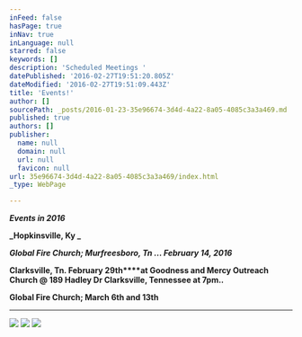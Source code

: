 ```yaml
---
inFeed: false
hasPage: true
inNav: true
inLanguage: null
starred: false
keywords: []
description: 'Scheduled Meetings '
datePublished: '2016-02-27T19:51:20.805Z'
dateModified: '2016-02-27T19:51:09.443Z'
title: 'Events!'
author: []
sourcePath: _posts/2016-01-23-35e96674-3d4d-4a22-8a05-4085c3a3a469.md
published: true
authors: []
publisher:
  name: null
  domain: null
  url: null
  favicon: null
url: 35e96674-3d4d-4a22-8a05-4085c3a3a469/index.html
_type: WebPage

---
```

**_Events in 2016_**

**_Hopkinsville, Ky _**

**_Global Fire Church; Murfreesboro, Tn ... February 14, 2016_**

**Clarksville, Tn. February 29th****at Goodness and Mercy Outreach Church @ 189 Hadley Dr Clarksville, 
Tennessee at 7pm..**

**Global Fire Church; March 6th and 13th**

****
![](https://the-grid-user-content.s3-us-west-2.amazonaws.com/a0d2578c-e5f0-4c23-9bdc-9ceb9dd2732e.jpg)
![](https://s3-us-west-2.amazonaws.com/the-grid-img/p/41fb38b8318a239fdf5c01129cdd671a7fe896db.jpg)
![](https://the-grid-user-content.s3-us-west-2.amazonaws.com/6c0ec594-b71f-440f-8404-07d2a988e84e.jpg)